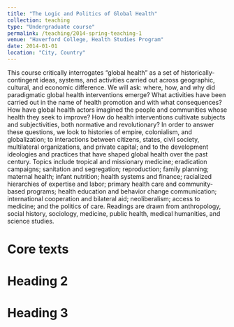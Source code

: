 ```yaml
---
title: "The Logic and Politics of Global Health"
collection: teaching
type: "Undergraduate course"
permalink: /teaching/2014-spring-teaching-1
venue: "Haverford College, Health Studies Program"
date: 2014-01-01
location: "City, Country"
---
```


This course critically interrogates “global health” as a set of historically-contingent ideas, systems, and activities carried out across geographic, cultural, and economic difference. We will ask: where, how, and why did paradigmatic global health interventions emerge? What activities have been carried out in the name of health promotion and with what consequences? How have global health actors imagined the people and communities whose health they seek to improve? How do health interventions cultivate subjects and subjectivities, both normative and revolutionary? In order to answer these questions, we look to histories of empire, colonialism, and globalization; to interactions between citizens, states, civil society, multilateral organizations, and private capital; and to the development ideologies and practices that have shaped global health over the past century. Topics include tropical and missionary medicine; eradication campaigns; sanitation and segregation; reproduction; family planning; maternal health; infant nutrition; health systems and finance; racialized hierarchies of expertise and labor; primary health care and community-based programs; health education and behavior change communication; international cooperation and bilateral aid; neoliberalism; access to medicine; and the politics of care. Readings are drawn from anthropology, social history, sociology, medicine, public health, medical humanities, and science studies.

Core texts
======

Heading 2
======

Heading 3
======
